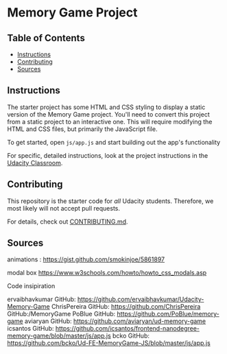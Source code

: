 # Memory Game Project

## Table of Contents

* [Instructions](#instructions)
* [Contributing](#contributing)
* [Sources](#sources)

## Instructions

The starter project has some HTML and CSS styling to display a static version of the Memory Game project. You'll need to convert this project from a static project to an interactive one. This will require modifying the HTML and CSS files, but primarily the JavaScript file.

To get started, open `js/app.js` and start building out the app's functionality

For specific, detailed instructions, look at the project instructions in the [Udacity Classroom](https://classroom.udacity.com/me).

## Contributing

This repository is the starter code for _all_ Udacity students. Therefore, we most likely will not accept pull requests.

For details, check out [CONTRIBUTING.md](CONTRIBUTING.md).

## Sources
animations :
https://gist.github.com/smokinjoe/5861897

modal box
https://www.w3schools.com/howto/howto_css_modals.asp

Code insipiration

ervaibhavkumar GitHub:
https://github.com/ervaibhavkumar/Udacity-Memory-Game
ChrisPereira GitHub:
https://github.com/ChrisPereira GitHub:/MemoryGame
PoBlue GitHub:
https://github.com/PoBlue/memory-game
aviaryan GitHub:
https://github.com/aviaryan/ud-memory-game
icsantos GitHub: https://github.com/icsantos/frontend-nanodegree-memory-game/blob/master/js/app.js
bcko GitHub: https://github.com/bcko/Ud-FE-MemoryGame-JS/blob/master/js/app.js
